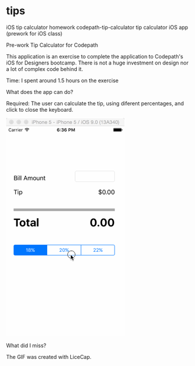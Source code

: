 # tips
iOS tip calculator homework
codepath-tip-calculator
tip calculator iOS app (prework for iOS class)

Pre-work Tip Calculator for Codepath

This application is an exercise to complete the application to Codepath's iOS for Designers bootcamp. There is not a huge investment on design nor a lot of complex code behind it.

Time: I spent around 1.5 hours on the exercise

What does the app can do?

Required: The user can calculate the tip, using diferent percentages, and click to close the keyboard.

![Video Walkthrough](iOS-TipCalc.gif)

What did I miss?

The GIF was created with LiceCap.

